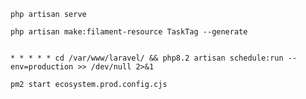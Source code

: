 ```shell
php artisan serve
```

```shell
php artisan make:filament-resource TaskTag --generate
```

```cron

* * * * * cd /var/www/laravel/ && php8.2 artisan schedule:run --env=production >> /dev/null 2>&1

```

```
pm2 start ecosystem.prod.config.cjs
```
